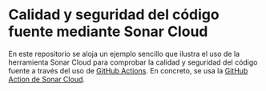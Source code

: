# Calidad y seguridad del código fuente mediante Sonar Cloud


En este repositorio se aloja un ejemplo sencillo que ilustra el uso de la herramienta Sonar Cloud para comprobar la calidad y seguridad del código fuente a través del uso de [GitHub Actions](https://docs.github.com/en/actions). En concreto, se usa la [GitHub Action de Sonar Cloud](https://github.com/marketplace/actions/sonarcloud-scan).
